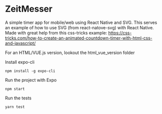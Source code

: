 # ZeitMesser
A simple timer app for mobile/web using React Native and SVG. This serves an example of how to use SVG (from react-natove-svg) with React Native. Made with great help from this css-tricks example: https://css-tricks.com/how-to-create-an-animated-countdown-timer-with-html-css-and-javascript/

For an HTML/VUE.js version, lookout the html_vue_version folder

Install expo-cli

```
npm install -g expo-cli
```

Run the project with Expo

```
npm start
```

Run the tests

```
yarn test
```

